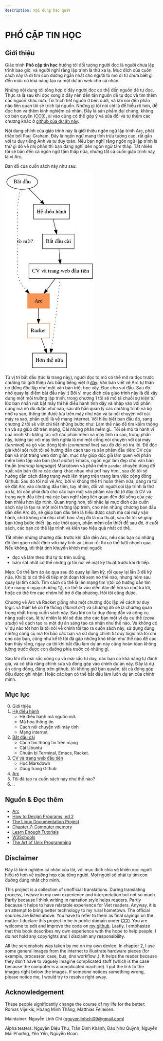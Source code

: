 ```yaml
---
description: Nội dung bao quát
---
```


# PHỔ CẬP TIN HỌC 

## Giới thiệu

Giáo trình **Phổ cập tin học** hướng tới đối tượng người đọc là người chưa lập trình bao giờ, và người nghĩ rằng lập trình là thứ xa lạ. Mục đích của cuốn sách này là đi tìm con đường ngắn nhất cho người tò mò đi từ chưa biết gì đến mức có khả năng tạo ra một dự án web cho cá nhân.

Những nội dung tôi tổng hợp ở đây người đọc có thể đến nguồn để tự đọc. Thực ra là sau khi đọc xong ở đây nên đến tận nguồn để tự đọc và tìm thêm các nguồn khác nữa. Tôi trích hết nguồn ở bên dưới, và khi nói đến phần nào liên quan tôi sẽ trích lại nguồn. Những gì tôi nói chỉ là để hiểu rõ hơn, dễ đọc hơn và thêm kinh nghiệm cá nhân. Đây là sản phẩm đại chúng, không có bản quyền ([CC0](https://creativecommons.org/share-your-work/public-domain/cc0/)), ai vào cũng có thể góp ý và sửa đổi và tự thêm các chương khác ở [github của dự án này](https://github.com/ayaderaghul/phocaptinhoc). 

Nội dung chính của giáo trình này là giới thiệu ngôn ngữ lập trình Arc, phát triển bởi Paul Graham. Đây là ngôn ngữ mang tính trừu tượng cao, rất gần với tư duy tiếng Anh và tư duy toán. Nếu bạn nghĩ rằng ngôn ngữ lập trình là thứ gì đó về nhị phân thì bạn đang nghĩ đến ngôn ngữ tầm thấp. Tất nhiên tôi sẽ bàn đến cả ngôn ngữ tầm thấp nữa, nhưng tất cả cuốn giáo trình này là vì Arc.

Bản đồ của cuốn sách này như sau:

![map](map.png)


Từ vị trí bắt đầu (tức là trang này), người đọc tò mò có thể mở ra đọc trước chương tôi giới thiệu Arc bằng tiếng việt ở [đây](arc.html). Văn bản viết về Arc tự thân nó đứng độc lập như một văn bản triết học vậy. Đọc cho vui đầu. Sau đó nhớ quay lại điểm bắt đầu này :) Bởi vì mục đích của giáo trình này là để xây dựng một môi trường lập trình, trong chương 1 tôi sẽ mô tả chuỗi sự kiện từ lúc bạn nhấn nút bật máy thì hệ điều hành tỉnh dậy và nhập vào với phần cứng mà nó dò được như nào, sau đó hắn quản lý các chương trình và bộ nhớ ra sao, thông tin được lưu trên máy như nào và ta nói chuyện với cái máy ra sao, phần cuối là về mạng internet. Với hiểu biết ban đầu đó, sang chương 2 tôi sẽ viết chi tiết những bước như: Làm thế nào để tìm kiếm thông tin và sự giúp đỡ trên mạng, Cài những phần mềm gì.. Tôi sẽ mô tả hành vi của mình khi tương tác với các phần mềm và máy tính ra sao, trong phần này, tương tác với máy tính nghĩa là mở một cổng nói chuyện với cái máy (*terminal*) và gõ vào dòng lệnh (*command line*) sau đó đợi nó trả lời. Để độc giả khỏi sốt ruột tôi sẽ hướng dẫn cách tạo ra sản phẩm đầu tiên: CV của bạn và một trang web đơn giản, mục này giúp độc giả làm quen với phần mềm biên tập văn bản (*text editor*) Emacs, ngôn ngữ làm đẹp cho văn bản thuần (*markup language*) Markdown và phần mềm ```pandoc``` chuyên dùng để xuất văn bản đó ra các dạng khác nhau như pdf hay html, sau đó tôi sẽ hướng dẫn cách đăng trang web lên mạng trên trang làm việc cộng đồng Github. Sau đó tôi nói về Arc, bởi vì không thể trì hoãn thêm nữa, đáng ra tôi sẽ đặt Arc vào chương đầu tiên, tuy nhiên, đối với người coi lập trình là thứ xa lạ, tôi cần phải đưa cho các bạn một sản phẩm nào đó (ở đây là CV và trang web đầu tiên) mà các bạn nghĩ rằng liên quan đến đời sống của các bạn nhiều hơn *lập trình*. Quan trọng hơn, tôi nhắc lại mục đích của cuốn sách này là tạo ra một môi trường lập trình, cho nên những chương ban đầu dẫn đến Arc đó, sẽ giúp bạn đầu tiên là hiểu được cách mà cái máy vận hành, chứ không chỉ chịu chết bảo rằng đó là ma thuật, sau đó tôi sẽ giúp bạn từng bước thiết lập các thói quen, phần mềm cần thiết để sau đó, ở cuối sách, các bạn có thể lập trình và kiến tạo hiệu quả nhất có thể.

Tất nhiên những chương đầu trước khi dẫn đến Arc, nếu các bạn có những độ làm quen nhất định với máy tính và Linux rồi thì có thể lướt nhanh qua. Nếu không, tôi thật tình khuyến khích mọi người:

* đọc và làm theo thứ tự từ trên xuống,
* bám sát nhất có thể những gì tôi nói về mặt kỹ thuật trước khi đi tiếp. 

<p class="tip"> Mẹo: Có thể làm ào ào qua sau đó quay lại làm kỹ, rồi quay lại lần 3 để kỹ nữa. Khi bị bí có thể đi tiếp một đoạn tới xem nó thế nào, nhưng hôm sau quay lại tìm cách. Tìm cách có thể là lên mạng tìm \(tôi có hướng dẫn tìm trên mạng ở ngay chương 1\), có thể là vào diễn đàn để hỏi và chờ trả lời, hoặc có thể tìm các nhóm hỗ trợ ở địa phương. Hỏi tôi cũng được.

Chương về Arc và Racket giống như một chương độc lập về cách tư duy logic và thiết kế có hệ thống (*liberal art*) và chương đó sẽ là chương quan trọng nhất trong cuốn sách này. Sau khi có tư duy đúng đắn và công cụ năng suất cao, lẽ tự nhiên là tôi sẽ đưa cho các bạn một ví dụ cụ thể (*case study*) về cách tạo ra một dự án sáng tạo cá nhân như thế nào. Và không có ví dụ nào tốt hơn là tôi nói về chính tôi tạo ra cuốn sách này, sử dụng đúng những công cụ mà tôi bảo các bạn và sử dụng chính tư duy logic mà tôi chỉ cho các bạn, cũng như kể lể tôi đã gặp những khó khăn như thế nào để các bạn thấy rằng, ngay cả tôi khi bắt đầu làm dự án này cũng hoàn tòan không lường trước được con đường phía trước có những gì.

Sau khi đã mài sắc công cụ và mài sắc tư duy, các bạn có khả năng tự đánh giá, và có khả năng chỉnh sửa và đóng góp vào chính dự án này. Đây là dự án cộng đồng, đăng trên github, tôi không giữ bản quyền, tất cả đóng góp đều được ghi nhận. Hoặc các bạn có thể bắt đầu làm luôn dự án của chính mình.

## Mục lục
0. Giới thiệu 
1. [Hệ điều hành](he-dieu-hanh.md)
   * Hệ điều hành mã nguồn mở.
   * Mã hóa thông tin 
   * Cách nói chuyện với máy tính 
   * Mạng internet 
2. [Bắt đầu cài](bat-dau-cai.md) 
   * Cách tìm thông tin trên mạng 
   * Cài Ubuntu
   * Chuẩn bị Terminal, Emacs, Racket.  
3. [CV và trang web đầu tiên](emacs.md) 
   * Học Markdown
   * Dùng trang Github 
4. [Arc](arc.md) 
5. Tôi đã tạo ra cuốn sách này như thế nào?
6. .. 


## Nguồn & Đọc thêm
* [Arc](http://www.arclanguage.org/tut.txt)
* [How to Design Programs, ed 2](https://htdp.org/2018-01-06/Book/)
* [The Linux Documentation Project](http://www.tldp.org/)
* [Chapter 7: Computer memory](http://statmath.wu.ac.at/courses/data-analysis/itdtHTML/node55.html)
* [Learn Enough Tutorials](https://www.learnenough.com/)
* [W3Schools](https://www.w3schools.com/)
* [The Art of Unix Programming](http://www.catb.org/~esr/writings/taoup/html/index.html)

## Disclaimer

Đây là kinh nghiệm cá nhân của tôi, với mục đích chia sẻ khiến mọi người hiểu rõ hơn về trường hợp của từng người. Mọi người sẽ phải tự tìm con đường đúng nhất cho mình.

This project is a collection of unofficial translations. During translating process, I weave in my own experience and interpretation but not so much. Partly because I think writing in narration style helps readers. Partly because it helps to have relatable experience for Viet readers. Anyway, it is an attempt to bring better technology to my rural hometown. The official sources are listed above. You have to refer to them as final sayings on the matter. I declare this project to be in public domain under [CC0](https://creativecommons.org/share-your-work/public-domain/cc0/). You are welcome to edit and improve the code on [my github](https://github.com/ayaderaghul/phocaptinhoc). Lastly, I emphasize that this book describes my own experience with the hope to help people. I do not hold any copyrights and I disclaim any responsibility.

All the screenshots was taken by me on my own device. In chapter 2, I use some general images from the internet to illustrate hardware pieces (for example, processor, case, bus, dns workflow..). It helps the reader because they don't have to vaguely imagine complicated stuff (which is the case because the computer is a complicated machine). I put the link to the images right below the images. If someone notices something wrong, please notice me, I would try to resolve right away.


## Acknowledgement

These people significantly change the course of my life for the better: Romas Vijeikis, Hoàng Minh Thắng, Matthias Felleisen.

Maintainer: Nguyễn Linh Chi (nguyenlinhchi09@gmail.com)

Alpha testers: Nguyễn Diệu Thu, Trần Đình Khánh, Đào Như Quỳnh, Nguyễn Mai Phương, Yến Yến, Nguyễn Đoan.
